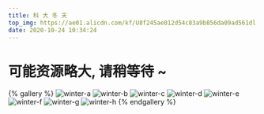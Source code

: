 ```yaml
---
title: 科 大 冬 天
top_img: https://ae01.alicdn.com/kf/U8f245ae012d54c83a9b856da09ad561dl.jpg
date: 2020-10-24 10:34:24
---
```


# 可能资源略大, 请稍等待 ~

{% gallery %}
![winter-a](https://codehhr.coding.net/p/codehhr/d/kd/git/raw/master/winter/winter-a.jpg)
![winter-b](https://codehhr.coding.net/p/codehhr/d/kd/git/raw/master/winter/winter-b.jpg)
![winter-c](https://codehhr.coding.net/p/codehhr/d/kd/git/raw/master/winter/winter-c.jpg)
![winter-d](https://codehhr.coding.net/p/codehhr/d/kd/git/raw/master/winter/winter-d.jpg)
![winter-e](https://codehhr.coding.net/p/codehhr/d/kd/git/raw/master/winter/winter-e.jpg)
![winter-f](https://codehhr.coding.net/p/codehhr/d/kd/git/raw/master/winter/winter-f.jpg)
![winter-g](https://codehhr.coding.net/p/codehhr/d/kd/git/raw/master/winter/winter-g.jpg)
![winter-h](https://codehhr.coding.net/p/codehhr/d/kd/git/raw/master/winter/winter-h.jpg)
{% endgallery %}
